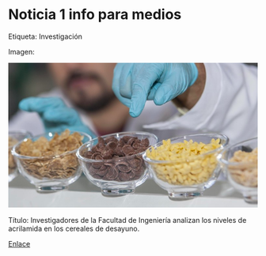 # Noticia 1 info para medios

Etiqueta: Investigación

Imagen: 

![](../../../.gitbook/assets/investigacion-acrilamida.PNG)

Título: Investigadores de la Facultad de Ingeniería analizan los niveles de acrilamida en los cereales de desayuno.

[Enlace](https://www.ing.uc.cl/noticias/investigadores-determinan-contenido-de-acrilamida-en-cereales-de-desayuno/)

